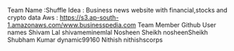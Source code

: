 Team Name :Shuffle
Idea : Business news website with financial,stocks and crypto data
Aws : https://s3.ap-south-1.amazonaws.com/www.businesspedia.com
Team Member                       Github User names
Shivam Lal                        shivameminemlal
Nosheen Sheikh                    nosheenSheikh
Shubham Kumar                     dynamic99160
Nithish                           nithishscorps
